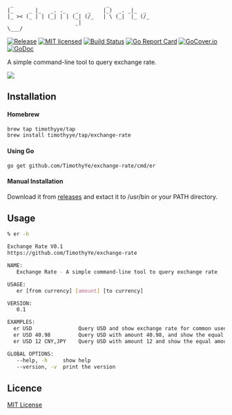 ```
 _                              _             
|_     _ |_   _. ._   _   _    |_)  _. _|_  _ 
|_ >< (_ | | (_| | | (_| (/_   | \ (_|  |_ (/_
                      _|                                                                 \___/                                      
```
[![Release][3]][4] [![MIT licensed][5]][6] [![Build Status][1]][2] [![Go Report Card][7]][8] [![GoCover.io][11]][12] [![GoDoc][9]][10]

[1]: https://travis-ci.org/TimothyYe/exchange-rate.svg?branch=master
[2]: https://travis-ci.org/TimothyYe/exchange-rate
[3]: http://github-release-version.herokuapp.com/github/timothyye/exchange-rate/release.svg?style=flat
[4]: https://github.com/timothyye/exchange-rate/releases/latest
[5]: https://img.shields.io/dub/l/vibe-d.svg
[6]: LICENSE
[7]: https://goreportcard.com/badge/github.com/timothyye/exchange-rate
[8]: https://goreportcard.com/report/github.com/timothyye/exchange-rate
[9]: https://godoc.org/github.com/TimothyYe/exchange-rate?status.svg
[10]: https://godoc.org/github.com/TimothyYe/exchange-rate
[11]: https://img.shields.io/badge/gocover.io-81.8%25-green.svg
[12]: https://gocover.io/github.com/timothyye/exchange-rate

A simple command-line tool to query exchange rate.

![](https://github.com/TimothyYe/exchange-rate/blob/master/snapshots/er-demo.gif?raw=true)

## Installation

#### Homebrew

```bash
brew tap timothyye/tap
brew install timothyye/tap/exchange-rate
```

#### Using Go

```bash
go get github.com/TimothyYe/exchange-rate/cmd/er
```

#### Manual Installation

Download it from [releases](https://github.com/TimothyYe/exchange-rate/releases) and extact it to /usr/bin or your PATH directory.

## Usage
```bash
% er -h

Exchange Rate V0.1
https://github.com/TimothyYe/exchange-rate

NAME:
   Exchange Rate - A simple command-line tool to query exchange rate

USAGE:
   er [from currency] [amount] [to currency]

VERSION:
   0.1

EXAMPLES:
  er USD               Query USD and show exchange rate for common used currencies.  
  er USD 40.98         Query USD with amount 40.98, and show the equal amount of other currencies.  
  er USD 12 CNY,JPY    Query USD with amount 12 and show the equal amount of specified currencies.  

GLOBAL OPTIONS:
   --help, -h     show help
   --version, -v  print the version
```

## Licence

[MIT License](https://github.com/TimothyYe/exchange-rate/blob/master/LICENSE)
